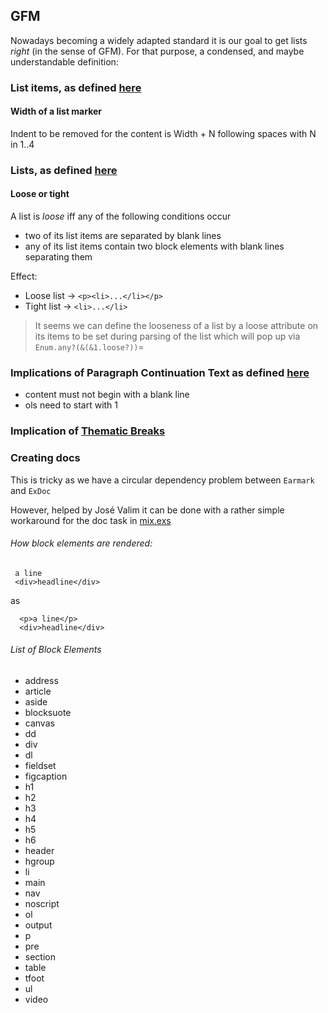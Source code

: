 
## GFM

Nowadays becoming a widely adapted standard it is our goal to get lists _right_ (in the sense of GFM).
For that purpose, a condensed, and maybe understandable definition:

### List items, as defined [here](https://github.github.com/gfm/#list-items)  

#### Width of a list marker

Indent to be removed for the content is Width + N following spaces with N in 1..4



### Lists, as defined [here](https://github.github.com/gfm/#lists)  

#### Loose or tight

A list is _loose_ iff any of the following conditions occur

- two of its list items are separated by blank lines
- any of its list items contain two block elements with blank lines separating them

Effect:

- Loose list -> `<p><li>...</li></p>`
- Tight list -> `<li>...</li>`

> It seems we can define the looseness of a list by a loose attribute on its items
> to be set during parsing of the list which will pop up via `Enum.any?(&(&1.loose?))`=

### Implications of Paragraph Continuation Text as defined  [here](https://github.github.com/gfm/#paragraph-continuation-text) 

- content must not begin with a blank line
- ols need to start with 1


### Implication of [Thematic Breaks](https://github.github.com/gfm/#thematic-breaks)  

### Creating docs

This is tricky as we have a circular dependency problem between `Earmark` and `ExDoc`

However, helped by José Valim it can be done with a rather simple workaround for the doc task
in [mix.exs](mix.exs)  


###### How block elements are rendered:

     a line
     <div>headline</div>

as

      <p>a line</p>
      <div>headline</div>

###### List of Block Elements

* address
* article
* aside
* blocksuote
* canvas
* dd
* div
* dl
* fieldset
* figcaption
* h1
* h2
* h3
* h4
* h5
* h6
* header
* hgroup
* li
* main
* nav
* noscript
* ol
* output
* p
* pre
* section
* table
* tfoot
* ul
* video
